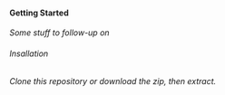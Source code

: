 #### Getting Started

_Some stuff to follow-up on_

###### Insallation

_Clone this repository or download the zip, then extract._
